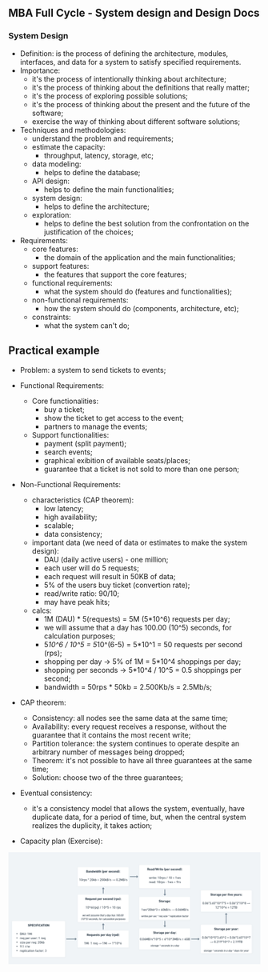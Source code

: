 ## MBA Full Cycle - System design and Design Docs

### System Design

- Definition: is the process of defining the architecture, modules, interfaces, and data for a system to satisfy specified requirements.
- Importance:
  - it's the process of intentionally thinking about architecture;
  - it's the process of thinking about the definitions that really matter;
  - it's the process of exploring possible solutions;
  - it's the process of thinking about the present and the future of the software;
  - exercise the way of thinking about different software solutions;
- Techniques and methodologies:
  - understand the problem and requirements;
  - estimate the capacity:
    - throughput, latency, storage, etc;
  - data modeling:
    - helps to define the database;
  - API design:
    - helps to define the main functionalities;
  - system design:
    - helps to define the architecture;
  - exploration:
    - helps to define the best solution from the confrontation on the justification of the choices;
- Requirements:
  - core features:
    - the domain of the application and the main functionalities;
  - support features:
    - the features that support the core features;
  - functional requirements:
    - what the system should do (features and functionalities);
  - non-functional requirements:
    - how the system should do (components, architecture, etc);
  - constraints:
    - what the system can't do;

## Practical example

- Problem: a system to send tickets to events;
- Functional Requirements:

  - Core functionalities:
    - buy a ticket;
    - show the ticket to get access to the event;
    - partners to manage the events;
  - Support functionalities:
    - payment (split payment);
    - search events;
    - graphical exibition of available seats/places;
    - guarantee that a ticket is not sold to more than one person;

- Non-Functional Requirements:

  - characteristics (CAP theorem):
    - low latency;
    - high availability;
    - scalable;
    - data consistency;
  - important data (we need of data or estimates to make the system design):
    - DAU (daily active users) - one million;
    - each user will do 5 requests;
    - each request will result in 50KB of data;
    - 5% of the users buy ticket (convertion rate);
    - read/write ratio: 90/10;
    - may have peak hits;
  - calcs:
    - 1M (DAU) * 5(requests) = 5M (5*10^6) requests per day;
    - we will assume that a day has 100.00 (10^5) seconds, for calculation purposes;
    - 5*10^6 / 10^5 = 5*10^(6-5) = 5\*10^1 = 50 requests per second (rps);
    - shopping per day -> 5% of 1M = 5*10^4 shoppings per day;
    - shopping per seconds -> 5*10^4 / 10^5 = 0.5 shoppings per second;
    - bandwidth = 50rps * 50kb = 2.500Kb/s = 2.5Mb/s;

- CAP theorem:

  - Consistency: all nodes see the same data at the same time;
  - Availability: every request receives a response, without the guarantee that it contains the most recent write;
  - Partition tolerance: the system continues to operate despite an arbitrary number of messages being dropped;
  - Theorem: it's not possible to have all three guarantees at the same time;
  - Solution: choose two of the three guarantees;

- Eventual consistency:

  - it's a consistency model that allows the system, eventually, have duplicate data, for a period of time, but, when the central system realizes the duplicity, it takes action;

- Capacity plan (Exercise):

![Capacity plan](./img/capacity-plan.png "Capacity plan")
  